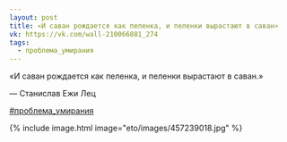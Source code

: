 ```yaml
---
layout: post
title: «И саван рождается как пеленка, и пеленки вырастают в саван»
vk: https://vk.com/wall-210066881_274
tags:
  - проблема_умирания
---
```

«И саван рождается как пеленка, и пеленки вырастают в саван.»

— Станислав Ежи Лец

[#проблема_умирания](poisk.html#проблема_умирания)

{% include image.html image="eto/images/457239018.jpg" %}
